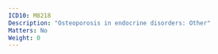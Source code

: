 ```yaml
---
ICD10: M8218
Description: "Osteoporosis in endocrine disorders: Other"
Matters: No
Weight: 0
---
```

